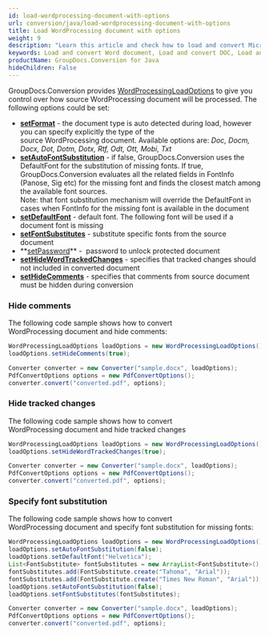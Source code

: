 ```yaml
---
id: load-wordprocessing-document-with-options
url: conversion/java/load-wordprocessing-document-with-options
title: Load WordProcessing document with options
weight: 9
description: "Learn this article and check how to load and convert Microsoft Word and Open Document files with advanced options using GroupDocs.Conversion for Java API."
keywords: Load and convert Word document, Load and convert DOC, Load and convert DOCX, Load and convert ODT, Load and convert OTT
productName: GroupDocs.Conversion for Java
hideChildren: False
---
```

GroupDocs.Conversion provides [WordProcessingLoadOptions](https://apireference.groupdocs.com/java/conversion/com.groupdocs.conversion.options.load/WordProcessingLoadOptions) to give you control over how source WordProcessing document will be processed. The following options could be set: 

*   **[setFormat](https://apireference.groupdocs.com/java/conversion/com.groupdocs.conversion.options.load/WordProcessingLoadOptions#setFormat(com.groupdocs.conversion.filetypes.WordProcessingFileType))** -  the document type is auto detected during load, however you can specify explicitly the type of the source WordProcessing document. Available options are: *Doc, Docm, Docx, Dot, Dotm, Dotx, Rtf, Odt, Ott, Mobi, Txt*
*   **[setAutoFontSubstitution](https://apireference.groupdocs.com/java/conversion/com.groupdocs.conversion.options.load/WordProcessingLoadOptions#setAutoFontSubstitution(boolean))** - if false, GroupDocs.Conversion uses the DefaultFont for the substitution of missing fonts. If true, GroupDocs.Conversion evaluates all the related fields in FontInfo (Panose, Sig etc) for the missing font and finds the closest match among the available font sources.   
    Note: that font substitution mechanism will override the DefaultFont in cases when FontInfo for the missing font is available in the document
*   **[setDefaultFont](https://apireference.groupdocs.com/java/conversion/com.groupdocs.conversion.options.load/WordProcessingLoadOptions#setDefaultFont(java.lang.String))** -  default font. The following font will be used if a document font is missing
*   **[setFontSubstitutes](https://apireference.groupdocs.com/java/conversion/com.groupdocs.conversion.options.load/WordProcessingLoadOptions#setFontSubstitutes(java.util.List))** -  substitute specific fonts from the source document
*   **[setPassword](https://apireference.groupdocs.com/java/conversion/com.groupdocs.conversion.options.load/WordProcessingLoadOptions#setPassword(java.lang.String))** -  password to unlock protected document
*   **[setHideWordTrackedChanges](https://apireference.groupdocs.com/java/conversion/com.groupdocs.conversion.options.load/WordProcessingLoadOptions#setHideWordTrackedChanges(boolean))** - specifies that tracked changes should not included in converted document
*   **[setHideComments](https://apireference.groupdocs.com/java/conversion/com.groupdocs.conversion.options.load/WordProcessingLoadOptions#setHideComments(boolean))** - specifies that comments from source document must be hidden during conversion

### Hide comments

The following code sample shows how to convert WordProcessing document and hide comments:

```java
WordProcessingLoadOptions loadOptions = new WordProcessingLoadOptions();
loadOptions.setHideComments(true);

Converter converter = new Converter("sample.docx", loadOptions);
PdfConvertOptions options = new PdfConvertOptions();
converter.convert("converted.pdf", options);
```

### Hide tracked changes

The following code sample shows how to convert WordProcessing document and hide tracked changes

```java
WordProcessingLoadOptions loadOptions = new WordProcessingLoadOptions();
loadOptions.setHideWordTrackedChanges(true);

Converter converter = new Converter("sample.docx", loadOptions);
PdfConvertOptions options = new PdfConvertOptions();
converter.convert("converted.pdf", options);
```

### Specify font substitution

The following code sample shows how to convert WordProcessing document and specify font substitution for missing fonts:

```java
WordProcessingLoadOptions loadOptions = new WordProcessingLoadOptions();
loadOptions.setAutoFontSubstitution(false);
loadOptions.setDefaultFont("Helvetica");
List<FontSubstitute> fontSubstitutes = new ArrayList<FontSubstitute>();
fontSubstitutes.add(FontSubstitute.create("Tahoma", "Arial"));
fontSubstitutes.add(FontSubstitute.create("Times New Roman", "Arial"));
loadOptions.setAutoFontSubstitution(false);
loadOptions.setFontSubstitutes(fontSubstitutes);

Converter converter = new Converter("sample.docx", loadOptions);
PdfConvertOptions options = new PdfConvertOptions();
converter.convert("converted.pdf", options);
```
